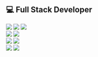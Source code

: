 ## 💻 Full Stack Developer

![](https://img.shields.io/badge/HTML5-E34F26?style=flat-square&logo=HTML5&logoColor=white)
![](https://img.shields.io/badge/CSS3-1572B6?style=flat-square&logo=CSS3&logoColor=white)
![](https://img.shields.io/badge/Javascript-F7DF1E?style=flat-square&logo=JavaScript&logoColor=black)
<br>
![](https://img.shields.io/badge/React-61DAFB?style=flat-square&logo=React&logoColor=black)
![](https://img.shields.io/badge/Redux-764ABC?style=flat-square&logo=Redux&logoColor=white)
<br>
![](https://img.shields.io/badge/node.js-339933?style=flat-square&logo=Node.js&logoColor=white)
![](https://img.shields.io/badge/express-000000?style=flat-square&logo=express&logoColor=white)
<br>
![](https://img.shields.io/badge/mysql-4479A1?style=flat-square&logo=mysql&logoColor=white)
![](https://img.shields.io/badge/firebase-FFCA28?style=flat-square&logo=firebase&logoColor=white)

